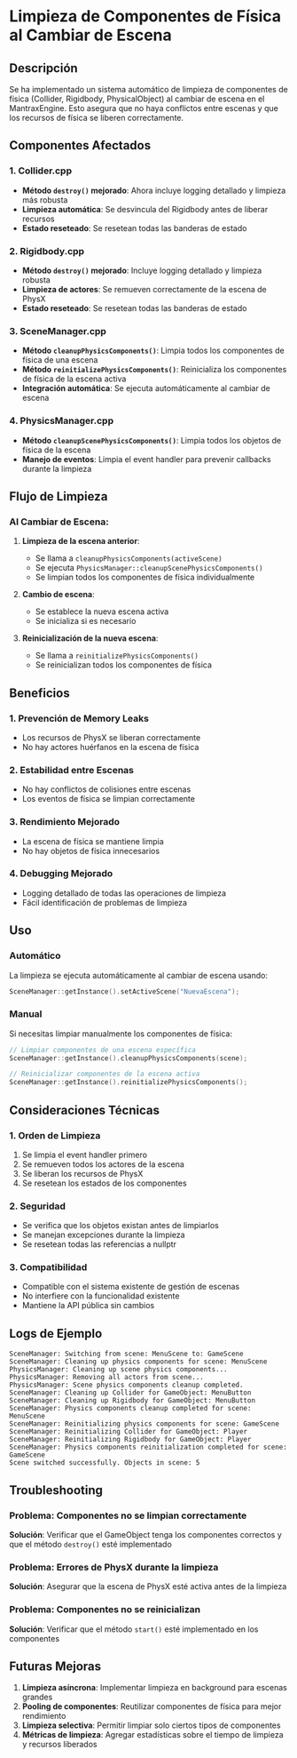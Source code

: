 # Limpieza de Componentes de Física al Cambiar de Escena

## Descripción

Se ha implementado un sistema automático de limpieza de componentes de física (Collider, Rigidbody, PhysicalObject) al cambiar de escena en el MantraxEngine. Esto asegura que no haya conflictos entre escenas y que los recursos de física se liberen correctamente.

## Componentes Afectados

### 1. Collider.cpp
- **Método `destroy()` mejorado**: Ahora incluye logging detallado y limpieza más robusta
- **Limpieza automática**: Se desvincula del Rigidbody antes de liberar recursos
- **Estado reseteado**: Se resetean todas las banderas de estado

### 2. Rigidbody.cpp
- **Método `destroy()` mejorado**: Incluye logging detallado y limpieza robusta
- **Limpieza de actores**: Se remueven correctamente de la escena de PhysX
- **Estado reseteado**: Se resetean todas las banderas de estado

### 3. SceneManager.cpp
- **Método `cleanupPhysicsComponents()`**: Limpia todos los componentes de física de una escena
- **Método `reinitializePhysicsComponents()`**: Reinicializa los componentes de física de la escena activa
- **Integración automática**: Se ejecuta automáticamente al cambiar de escena

### 4. PhysicsManager.cpp
- **Método `cleanupScenePhysicsComponents()`**: Limpia todos los objetos de física de la escena
- **Manejo de eventos**: Limpia el event handler para prevenir callbacks durante la limpieza

## Flujo de Limpieza

### Al Cambiar de Escena:

1. **Limpieza de la escena anterior**:
   - Se llama a `cleanupPhysicsComponents(activeScene)`
   - Se ejecuta `PhysicsManager::cleanupScenePhysicsComponents()`
   - Se limpian todos los componentes de física individualmente

2. **Cambio de escena**:
   - Se establece la nueva escena activa
   - Se inicializa si es necesario

3. **Reinicialización de la nueva escena**:
   - Se llama a `reinitializePhysicsComponents()`
   - Se reinicializan todos los componentes de física

## Beneficios

### 1. Prevención de Memory Leaks
- Los recursos de PhysX se liberan correctamente
- No hay actores huérfanos en la escena de física

### 2. Estabilidad entre Escenas
- No hay conflictos de colisiones entre escenas
- Los eventos de física se limpian correctamente

### 3. Rendimiento Mejorado
- La escena de física se mantiene limpia
- No hay objetos de física innecesarios

### 4. Debugging Mejorado
- Logging detallado de todas las operaciones de limpieza
- Fácil identificación de problemas de limpieza

## Uso

### Automático
La limpieza se ejecuta automáticamente al cambiar de escena usando:
```cpp
SceneManager::getInstance().setActiveScene("NuevaEscena");
```

### Manual
Si necesitas limpiar manualmente los componentes de física:
```cpp
// Limpiar componentes de una escena específica
SceneManager::getInstance().cleanupPhysicsComponents(scene);

// Reinicializar componentes de la escena activa
SceneManager::getInstance().reinitializePhysicsComponents();
```

## Consideraciones Técnicas

### 1. Orden de Limpieza
1. Se limpia el event handler primero
2. Se remueven todos los actores de la escena
3. Se liberan los recursos de PhysX
4. Se resetean los estados de los componentes

### 2. Seguridad
- Se verifica que los objetos existan antes de limpiarlos
- Se manejan excepciones durante la limpieza
- Se resetean todas las referencias a nullptr

### 3. Compatibilidad
- Compatible con el sistema existente de gestión de escenas
- No interfiere con la funcionalidad existente
- Mantiene la API pública sin cambios

## Logs de Ejemplo

```
SceneManager: Switching from scene: MenuScene to: GameScene
SceneManager: Cleaning up physics components for scene: MenuScene
PhysicsManager: Cleaning up scene physics components...
PhysicsManager: Removing all actors from scene...
PhysicsManager: Scene physics components cleanup completed.
SceneManager: Cleaning up Collider for GameObject: MenuButton
SceneManager: Cleaning up Rigidbody for GameObject: MenuButton
SceneManager: Physics components cleanup completed for scene: MenuScene
SceneManager: Reinitializing physics components for scene: GameScene
SceneManager: Reinitializing Collider for GameObject: Player
SceneManager: Reinitializing Rigidbody for GameObject: Player
SceneManager: Physics components reinitialization completed for scene: GameScene
Scene switched successfully. Objects in scene: 5
```

## Troubleshooting

### Problema: Componentes no se limpian correctamente
**Solución**: Verificar que el GameObject tenga los componentes correctos y que el método `destroy()` esté implementado

### Problema: Errores de PhysX durante la limpieza
**Solución**: Asegurar que la escena de PhysX esté activa antes de la limpieza

### Problema: Componentes no se reinicializan
**Solución**: Verificar que el método `start()` esté implementado en los componentes

## Futuras Mejoras

1. **Limpieza asíncrona**: Implementar limpieza en background para escenas grandes
2. **Pooling de componentes**: Reutilizar componentes de física para mejor rendimiento
3. **Limpieza selectiva**: Permitir limpiar solo ciertos tipos de componentes
4. **Métricas de limpieza**: Agregar estadísticas sobre el tiempo de limpieza y recursos liberados
